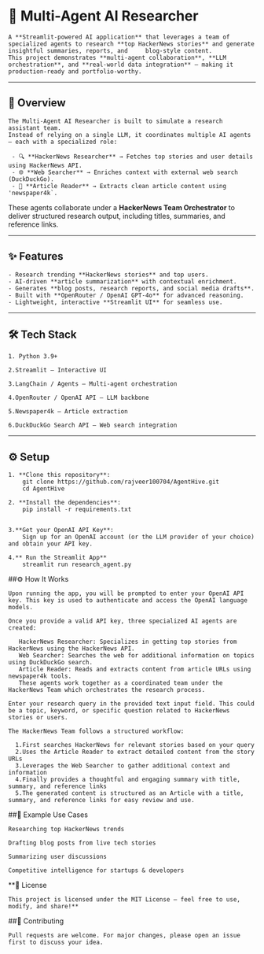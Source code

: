 # 📰 Multi-Agent AI Researcher

    A **Streamlit-powered AI application** that leverages a team of specialized agents to research **top HackerNews stories** and generate insightful summaries, reports, and     blog-style content.  
    This project demonstrates **multi-agent collaboration**, **LLM orchestration**, and **real-world data integration** — making it production-ready and portfolio-worthy.

---

## 🚀 Overview

    The Multi-Agent AI Researcher is built to simulate a research assistant team.  
    Instead of relying on a single LLM, it coordinates multiple AI agents — each with a specialized role:

     - 🔍 **HackerNews Researcher** → Fetches top stories and user details using HackerNews API.  
     - 🌐 **Web Searcher** → Enriches context with external web search (DuckDuckGo).  
     - 📖 **Article Reader** → Extracts clean article content using  'newspaper4k`.  

These agents collaborate under a **HackerNews Team Orchestrator** to deliver structured research output, including titles, summaries, and reference links.

---

## ✨ Features

    - Research trending **HackerNews stories** and top users.  
    - AI-driven **article summarization** with contextual enrichment.  
    - Generates **blog posts, research reports, and social media drafts**.  
    - Built with **OpenRouter / OpenAI GPT-4o** for advanced reasoning.  
    - Lightweight, interactive **Streamlit UI** for seamless use.  

---

## 🛠️ Tech Stack

    1. Python 3.9+

    2.Streamlit – Interactive UI

    3.LangChain / Agents – Multi-agent orchestration

    4.OpenRouter / OpenAI API – LLM backbone

    5.Newspaper4k – Article extraction

    6.DuckDuckGo Search API – Web search integration

---

## ⚙️ Setup

    1. **Clone this repository**:
        git clone https://github.com/rajveer100704/AgentHive.git
        cd AgentHive
    
    2. **Install the dependencies**:
        pip install -r requirements.txt

        
    3.**Get your OpenAI API Key**:
        Sign up for an OpenAI account (or the LLM provider of your choice) and obtain your API key.

    4.** Run the Streamlit App**
        streamlit run research_agent.py

##⚙️ How It Works
        
    Upon running the app, you will be prompted to enter your OpenAI API key. This key is used to authenticate and access the OpenAI language models.

    Once you provide a valid API key, three specialized AI agents are created:

       HackerNews Researcher: Specializes in getting top stories from HackerNews using the HackerNews API.
       Web Searcher: Searches the web for additional information on topics using DuckDuckGo search.
       Article Reader: Reads and extracts content from article URLs using newspaper4k tools.
       These agents work together as a coordinated team under the HackerNews Team which orchestrates the research process.

    Enter your research query in the provided text input field. This could be a topic, keyword, or specific question related to HackerNews stories or users.

    The HackerNews Team follows a structured workflow:

      1.First searches HackerNews for relevant stories based on your query
      2.Uses the Article Reader to extract detailed content from the story URLs
      3.Leverages the Web Searcher to gather additional context and information
      4.Finally provides a thoughtful and engaging summary with title, summary, and reference links
      5.The generated content is structured as an Article with a title, summary, and reference links for easy review and use.
       
##🌟 Example Use Cases

    Researching top HackerNews trends

    Drafting blog posts from live tech stories

    Summarizing user discussions

    Competitive intelligence for startups & developers


**📜 License

    This project is licensed under the MIT License – feel free to use, modify, and share!**

##🤝 Contributing

    Pull requests are welcome. For major changes, please open an issue first to discuss your idea.


